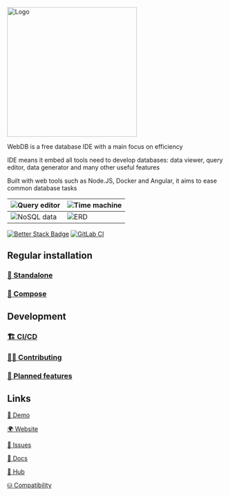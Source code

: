 <img src="https://webdb.app/webdb-logo.svg" alt="Logo" width="300"/>

WebDB is a free database IDE with a main focus on efficiency

IDE means it embed all tools need to develop databases: data viewer, query editor, data generator and many other useful features

Built with web tools such as Node.JS, Docker and Angular, it aims to ease common database tasks

| <img src="https://webdb.app/capture.png" alt="Query editor"/> | <img src="https://webdb.app/diff.png" alt="Time machine"/> |
|-----------------------------------------------------------|----------------------------------------------------------|
| <img src="https://webdb.app/nosql.png" alt="NoSQL data"/> | <img src="https://webdb.app/erd.png" alt="ERD"/> |


[![Better Stack Badge](https://uptime.betterstack.com/status-badges/v1/monitor/10izf.svg)](https://status.webdb.app) 
[![GitLab CI](https://img.shields.io/badge/gitlab%20ci-%23181717.svg?style=for-the-badge&logo=gitlab&logoColor=white)](https://gitlab.com/web-db/app/-/pipelines)

## Regular installation

### [🐳 Standalone](https://docs.webdb.app/installation/standalone)

### [🐳 Compose](https://docs.webdb.app/installation/compose)

## Development

### [🏗️ CI/CD](https://gitlab.com/web-db/app/-/pipelines)

### [👨‍💻 Contributing](CONTRIBUTING.md)

### [📝 Planned features](TODO.md)

## Links

[🧪 Demo](https://demo.webdb.app/)

[🌍 Website](https://webdb.app/)

[🐛 Issues](https://github.com/WebDB-App/app/issues)

[📙 Docs](https://docs.webdb.app/)

[🐳 Hub](https://hub.docker.com/r/webdb/app/)

[⛁ Compatibility](https://webdb.app/compatibility/)
